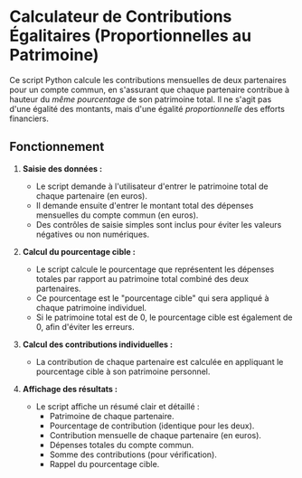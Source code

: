 # Calculateur de Contributions Égalitaires (Proportionnelles au Patrimoine)

Ce script Python calcule les contributions mensuelles de deux partenaires pour un compte commun, en s'assurant que chaque partenaire contribue à hauteur du *même pourcentage* de son patrimoine total.  Il ne s'agit pas d'une égalité des montants, mais d'une égalité *proportionnelle* des efforts financiers.

## Fonctionnement

1.  **Saisie des données :**
    *   Le script demande à l'utilisateur d'entrer le patrimoine total de chaque partenaire (en euros).
    *   Il demande ensuite d'entrer le montant total des dépenses mensuelles du compte commun (en euros).
    *   Des contrôles de saisie simples sont inclus pour éviter les valeurs négatives ou non numériques.

2.  **Calcul du pourcentage cible :**
    *   Le script calcule le pourcentage que représentent les dépenses totales par rapport au patrimoine total combiné des deux partenaires.
    *   Ce pourcentage est le "pourcentage cible" qui sera appliqué à chaque patrimoine individuel.
    * Si le patrimoine total est de 0, le pourcentage cible est également de 0, afin d'éviter les erreurs.

3.  **Calcul des contributions individuelles :**
    *   La contribution de chaque partenaire est calculée en appliquant le pourcentage cible à son patrimoine personnel.

4.  **Affichage des résultats :**
    *   Le script affiche un résumé clair et détaillé :
        *   Patrimoine de chaque partenaire.
        *   Pourcentage de contribution (identique pour les deux).
        *   Contribution mensuelle de chaque partenaire (en euros).
        *   Dépenses totales du compte commun.
        *   Somme des contributions (pour vérification).
        *   Rappel du pourcentage cible.

